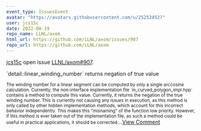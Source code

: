 ```yaml
---
event_type: IssuesEvent
avatar: "https://avatars.githubusercontent.com/u/25252452?"
user: jcs15c
date: 2022-08-19
repo_name: LLNL/axom
html_url: https://github.com/LLNL/axom/issues/907
repo_url: https://github.com/LLNL/axom
---
```


<a href='https://github.com/jcs15c' target='_blank'>jcs15c</a> open issue <a href='https://github.com/LLNL/axom/issues/907' target='_blank'>LLNL/axom#907</a>.

<p>`detail::linear_winding_number` returns negation of true value</p><small>The winding number for a linear segment can be computed by only a single arccosine calculation. Currently, the non-interface implementation file `in_curved_polygon_impl.hpp` contains a method to compute this value. Currently, it returns the negation of the true winding number. This is currently not causing any issues in execution, as this method is only called by other hidden implementation methods, which account for this incorrect behavior independently. This makes this "misnaming" of the function low priority. However, if this method is ever taken out of the implementation file, as such a method could be useful in practical applications, it should be corrected....</small><a href='https://github.com/LLNL/axom/issues/907' target='_blank'>View Comment</a>